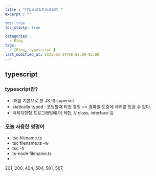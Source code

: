 ```yaml
---
title : "타입스크립트스크립트 "
excerpt : ""

toc: true
toc_sticky: true

categories:
  - Blog
tags:
  - [Blog, typescript ]
last_modified_at: 2021-03-14T08:06:00-05:00
---
```


## typescript

### typescript란?

* JS를 기본으로 한 JS 의 superset.
* statically typed : 코딩할때 타입 결정 => 컴파일 도중에 에러를 잡을 수 있다. 
* 객체지향형 프로그래밍에 더 적합. // class, interface 등

### 오늘 사용한 명령어

* tsc filename.ts
* tsc filename.ts -w
* tsc -h
* ts-node filename.ts
* 


201, 200, 404, 504, 501, 507, 